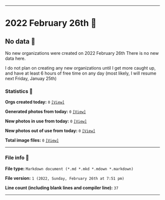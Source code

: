 
***

# 2022 February 26th  📅

## No data 🚫

No new organizations were created on 2022 February 26th There is no new data here.

I do not plan on creating any new organizations until I get more caught up, and have at least 6 hours of free time on any day (most likely, I will resume next Friday, Januay 25th)

<!-- I will (hopefully) be creating new organizations at some point later this month. At the moment, I have become overloaded, and need to take a break. The list keeps growing faster than I can catch up on it, and it would have taken 3+ more consecutive days of work, which I can't do right now. !-->

### Statistics 📝

**Orgs created today:** `0` [`[View]`](/NewOrgs/2022/02_February/README.md#february-26th-2022)

**Generated photos from today:** `0` [`[View]`](/OrganizationGraphics/ByDate/2022/02_February/26/Generated/)

**New photos in use from today:** `0` [`[View]`](/OrganizationGraphics/ByDate/2022/02_February/26/Used/)

**New photos out of use from today:** `0` [`[View]`](/OrganizationGraphics/ByDate/2022/02_February/26/Unused/)

**Total image files:** `0` [`[View]`](/OrganizationGraphics/ByDate/2022_February/26/)

***

### File info 📜

**File type:** `Markdown document (*.md *.mkd *.mdown *.markdown)`

**File version:** `1 (2022, Sunday, February 26th at 7:51 pm)`

**Line count (including blank lines and compiler line):** `37`

***
